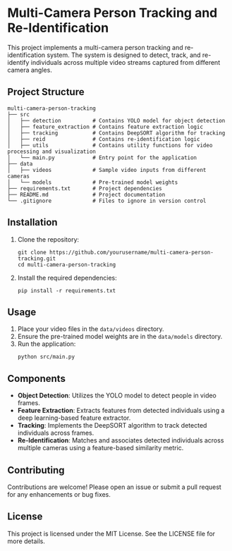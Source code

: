 # Multi-Camera Person Tracking and Re-Identification

This project implements a multi-camera person tracking and re-identification system. The system is designed to detect, track, and re-identify individuals across multiple video streams captured from different camera angles.

## Project Structure

```
multi-camera-person-tracking
├── src
│   ├── detection          # Contains YOLO model for object detection
│   ├── feature_extraction # Contains feature extraction logic
│   ├── tracking           # Contains DeepSORT algorithm for tracking
│   ├── reid               # Contains re-identification logic
│   ├── utils              # Contains utility functions for video processing and visualization
│   └── main.py            # Entry point for the application
├── data
│   ├── videos             # Sample video inputs from different cameras
│   └── models             # Pre-trained model weights
├── requirements.txt       # Project dependencies
├── README.md              # Project documentation
└── .gitignore             # Files to ignore in version control
```

## Installation

1. Clone the repository:
   ```
   git clone https://github.com/yourusername/multi-camera-person-tracking.git
   cd multi-camera-person-tracking
   ```

2. Install the required dependencies:
   ```
   pip install -r requirements.txt
   ```

## Usage

1. Place your video files in the `data/videos` directory.
2. Ensure the pre-trained model weights are in the `data/models` directory.
3. Run the application:
   ```
   python src/main.py
   ```

## Components

- **Object Detection**: Utilizes the YOLO model to detect people in video frames.
- **Feature Extraction**: Extracts features from detected individuals using a deep learning-based feature extractor.
- **Tracking**: Implements the DeepSORT algorithm to track detected individuals across frames.
- **Re-Identification**: Matches and associates detected individuals across multiple cameras using a feature-based similarity metric.

## Contributing

Contributions are welcome! Please open an issue or submit a pull request for any enhancements or bug fixes.

## License

This project is licensed under the MIT License. See the LICENSE file for more details.
